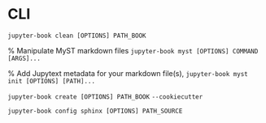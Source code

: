 # CLI
 
`jupyter-book clean [OPTIONS] PATH_BOOK`

% Manipulate MyST markdown files
`jupyter-book myst [OPTIONS] COMMAND [ARGS]...`

% Add Jupytext metadata for your markdown file(s),
`jupyter-book myst init [OPTIONS] [PATH]...`

`jupyter-book create [OPTIONS] PATH_BOOK` 
`--cookiecutter`

<!-- Generate a Sphinx conf.py representation of the build configuration. -->

`jupyter-book config sphinx [OPTIONS] PATH_SOURCE`
